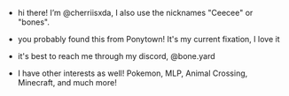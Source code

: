 - hi there! I’m @cherriisxda, I also use the nicknames "Ceecee" or "bones".
- you probably found this from Ponytown! It's my current fixation, I love it
- it's best to reach me through my discord, @bone.yard

- I have other interests as well! Pokemon, MLP, Animal Crossing, Minecraft, and much more!

<!---
cherriisxda/cherriisxda is a ✨ special ✨ repository because its `README.md` (this file) appears on your GitHub profile.
You can click the Preview link to take a look at your changes.
--->
